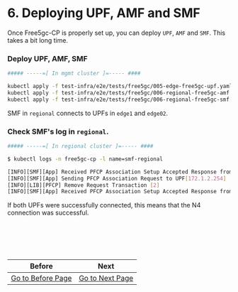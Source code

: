 
# 6. Deploying UPF, AMF and SMF

Once Free5gc-CP is properly set up, you can deploy `UPF`, `AMF` and `SMF`. This takes a bit long time.

### Deploy UPF, AMF, SMF

```bash
##### -----=[ In mgmt cluster ]=----- ####

kubectl apply -f test-infra/e2e/tests/free5gc/005-edge-free5gc-upf.yaml
kubectl apply -f test-infra/e2e/tests/free5gc/006-regional-free5gc-amf.yaml
kubectl apply -f test-infra/e2e/tests/free5gc/006-regional-free5gc-smf.yaml
``` 

SMF in `regional` connects to UPFs in `edge1` and `edge02`.

### Check SMF's log in `regional`.

```bash
##### -----=[ In regional cluster ]=----- ####

$ kubectl logs -n free5gc-cp -l name=smf-regional

[INFO][SMF][App] Received PFCP Association Setup Accepted Response from UPF[172.1.0.254]
[INFO][SMF][App] Sending PFCP Association Request to UPF[172.1.2.254]
[INFO][LIB][PFCP] Remove Request Transaction [2]
[INFO][SMF][App] Received PFCP Association Setup Accepted Response from UPF[172.1.2.254]
```

If both UPFs were successfully connected, this means that the N4 connection was successful.

<br></br>
---
|Before|Next|
|--|--|
|[ Go to Before Page](5_deploy_free5gc_cp.md) | [ Go to Next Page ](7_deploy_ueransim.md)|